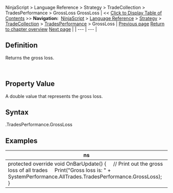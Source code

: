 ﻿
NinjaScript > Language Reference > Strategy > TradeCollection > TradesPerformance > GrossLoss
GrossLoss
| << [Click to Display Table of Contents](grossloss.md) >> **Navigation:**     [NinjaScript](ninjascript.md) > [Language Reference](language_reference_wip.md) > [Strategy](strategy.md) > [TradeCollection](tradecollection.md) > [TradesPerformance](tradesperformance.md) > GrossLoss | [Previous page](currency.md) [Return to chapter overview](tradesperformance.md) [Next page](grossprofit.md) |
| --- | --- |
## Definition
Returns the gross loss.  

 
## Property Value
A double value that represents the gross loss.
 
## Syntax
<TradeCollection>.TradesPerformance.GrossLoss

## 
## Examples
| ns |
| --- |
| protected override void OnBarUpdate() {      // Print out the gross loss of all trades      Print("Gross loss is: " + SystemPerformance.AllTrades.TradesPerformance.GrossLoss); } |

